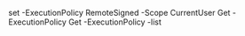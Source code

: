 set -ExecutionPolicy RemoteSigned -Scope CurrentUser
Get -ExecutionPolicy
Get -ExecutionPolicy -list